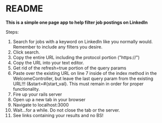 # README

**This is a simple one page app to help filter job postings on LinkedIn** 

Steps: 

1. Search for jobs with a keyword on LinkedIn like you normally would. Remember to include any filters you desire.
2. Click search.
3. Copy the entire URL including the protocol portion ("https://")
4. Copy the URL into your text editor.
5. Get rid of the refresh=true portion of the query params
6. Paste over the existing URL on line 7 inside of the index method in the WelcomeController, but leave the last query param from the existing URL!!! (&start=#{start_val}. This must remain in order for proper functionality.
7. Fire up your rails server
8. Open up a new tab in your browser
9. Navigate to localhost:3000
10. Wait...for a while. Do not close the tab or the server.
11. See links containing your results and no BS!
